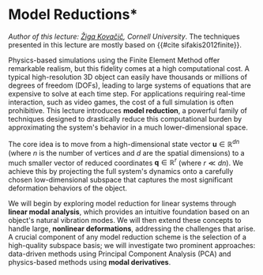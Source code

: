 # Model Reductions*

*Author of this lecture: [Žiga Kovačič](https://zzigak.github.io/), Cornell University*. The techniques presented in this lecture are mostly based on {{#cite sifakis2012finite}}.


Physics-based simulations using the Finite Element Method offer remarkable realism, but this fidelity comes at a high computational cost. A typical high-resolution 3D object can easily have thousands or millions of degrees of freedom (DOFs), leading to large systems of equations that are expensive to solve at each time step. For applications requiring real-time interaction, such as video games, the cost of a full simulation is often prohibitive. This lecture introduces **model reduction**, a powerful family of techniques designed to drastically reduce this computational burden by approximating the system's behavior in a much lower-dimensional space.


The core idea is to move from a high-dimensional state vector $\mathbf{u} \in \mathbb{R}^{dn}$ (where $n$ is the number of vertices and $d$ are the spatial dimensions) to a much smaller vector of reduced coordinates $\mathbf{q} \in \mathbb{R}^r$ (where $r \ll dn$). We achieve this by projecting the full system's dynamics onto a carefully chosen low-dimensional subspace that captures the most significant deformation behaviors of the object. 

We will begin by exploring model reduction for linear systems through **linear modal analysis**, which provides an intuitive foundation based on an object's natural vibration modes. We will then extend these concepts to handle large, **nonlinear deformations**, addressing the challenges that arise. A crucial component of any model reduction scheme is the selection of a high-quality subspace basis; we will investigate two prominent approaches: data-driven methods using Principal Component Analysis (PCA) and physics-based methods using **modal derivatives**.